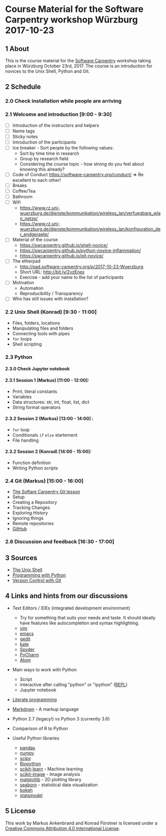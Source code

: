 # Course Material for the Software Carpentry workshop Würzburg 2017-10-23

## 1 About

This is the course material for
the [Software Carpentry](http://software-carpentry.org/) workshop
taking place in Würzburg October 23rd, 2017. The course is an
introduction for novices to the Unix Shell, Python and Git.

## 2 Schedule

### 2.0 Check installation while people are arriving

### 2.1 Welcome and introduction [9:00 - 9:30]

- [ ] Introduction of the instructors and helpers
- [ ] Name tags
- [ ] Sticky notes
- [ ] Introduction of the participants
- [ ] Ice breaker - Sort people by the following values:
  - Sort by time time in research
  - Group by research field
  - Considering the course topic - how strong do you feel about knowing this already?
- [ ] Code of Conduct https://software-carpentry.org/conduct/  => Be excellent to each other!
- [ ] Breaks
- [ ] Coffee/Tea
- [ ] Bathroom
- [ ] Wifi
  - https://www.rz.uni-wuerzburg.de/dienste/kommunikation/wireless_lan/verfuegbare_wlan_netze/
  - https://www.rz.uni-wuerzburg.de/dienste/kommunikation/wireless_lan/konfiguration_der_endgeraete/
- [ ] Material of the course
  - https://swcarpentry.github.io/shell-novice/
  - https://swcarpentry.github.io/python-novice-inflammation/
  - https://swcarpentry.github.io/git-novice/
- [ ] The etherpad
  - http://pad.software-carpentry.org/p/2017-10-23-Wuerzburg. 
  - Short URL: http://bit.ly/2vzEnex
  - Exercise - add your name to the list of participants
- [ ] Motivation
  - Automation
  - Reproducibility / Transparency
- [ ] Who has still issues with installation?

### 2.2 Unix Shell (Konrad) [9:30 - 11:00]

- Files, folders, locations
- Manipulating files and folders
- Connecting tools with pipes
- `for` loops
- Shell scripting

### 2.3 Python 

#### 2.3.0 Check Jupyter notebook

#### 2.3.1 Session 1 (Markus) [11:00 - 12:00]: 

- Print, literal constants
- Variables
- Data structures: str, int, float, list, dict
- String format operators

#### 2.3.2 Session 2 (Markus) [13:00 - 14:00] :

- `for` loop
- Conditionals `if` `else` startement
- File handling

#### 2.3.2 Session 2 (Konrad) [14:00 - 15:00]:

- Function definition
- Writing Python scripts

### 2.4 Git (Markus) [15:00 - 16:00]

- [The Softare Carpentry Git lesson](https://swcarpentry.github.io/git-novice/)
- Setup
- Creating a Repository
- Tracking Changes
- Exploring History
- Ignoring things
- Remote repositories
- [GitHub](https://github.com/)


### 2.6 Discussion and feedback [16:30 - 17:00]

## 3 Sources

- [The Unix Shell](https://swcarpentry.github.io/shell-novice/)
- [Programming with Python](https://swcarpentry.github.io/python-novice-inflammation/)
- [Version Control with Git](https://swcarpentry.github.io/git-novice/)

## 4 Links and hints from our discussions

- Text Editors / IDEs (integrated development environment)
  - Try for something that suits your needs and taste. It should
    ideally have features like autocompletion and syntax highlighting.
  - [vim](http://www.vim.org/)
  - [emacs](https://www.gnu.org/software/emacs/)
  - [gedit](https://wiki.gnome.org/Apps/Gedit)
  - [kate](https://kate-editor.org/)
  - [Spyder](https://pythonhosted.org/spyder/)
  - [PyCharm](https://www.jetbrains.com/pycharm/)
  - [Atom](https://atom.io/)

- Main ways to work with Python
  - Script
  - interactive after calling "python" or "ipython" ([REPL](https://en.wikipedia.org/wiki/Read%E2%80%93eval%E2%80%93print_loop))
  - Jupyter notebook

- [Literate programming](https://de.wikipedia.org/wiki/Literate_programming)

- [Markdown](https://en.wikipedia.org/wiki/Markdown) - A markup language
- Python 2.7 (legacy!) vs Python 3 (currently 3.6)
- Comparison of R to Python

- Useful Python libraries
  - [pandas](http://pandas.pydata.org/)
  - [numpy](http://www.numpy.org/)
  - [scipy](https://www.scipy.org/)
  - [Biopython](http://biopython.org/) 
  - [scikit-learn](http://scikit-learn.org) - Machine learning
  - [scikit-image](http://scikit-image.org/) - Image analysis
  - [matplotlib](http://matplotlib.org/) - 2D plotting library
  - [seaborn](https://seaborn.pydata.org/) - statistical data visualization
  - [bokeh](http://bokeh.pydata.org)
  - [statsmodel](http://statsmodels.sourceforge.net/)

## 5 License

This work by Markus Ankenbrand and Konrad Förstner is
licensed under a
[Creative Commons Attribution 4.0 International License](https://creativecommons.org/licenses/by/4.0/).

